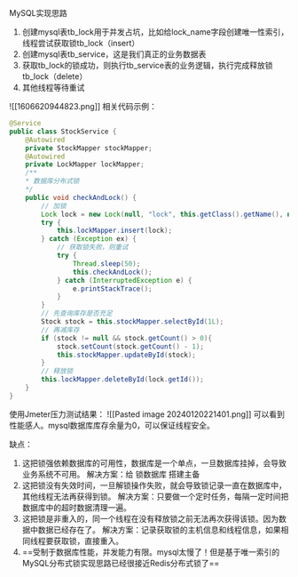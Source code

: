 MySQL实现思路
1. 创建mysql表tb_lock用于并发占坑，比如给lock_name字段创建唯一性索引，线程尝试获取锁tb_lock（insert）
2. 创建mysql表tb_service，这是我们真正的业务数据表
3. 获取tb_lock的锁成功，则执行tb_service表的业务逻辑，执行完成释放锁tb_lock（delete）
4. 其他线程等待重试

![[1606620944823.png]]
相关代码示例：
```java
@Service
public class StockService {
	@Autowired
	private StockMapper stockMapper;
	@Autowired
	private LockMapper lockMapper;
	/**
	* 数据库分布式锁
	*/
	public void checkAndLock() {
		// 加锁
		Lock lock = new Lock(null, "lock", this.getClass().getName(), new Date(), null);
		try {
			this.lockMapper.insert(lock);
		} catch (Exception ex) {
			// 获取锁失败，则重试
			try {
				Thread.sleep(50);
				this.checkAndLock();
			} catch (InterruptedException e) {
				e.printStackTrace();
			}
		}
		// 先查询库存是否充足
		Stock stock = this.stockMapper.selectById(1L);
		// 再减库存
		if (stock != null && stock.getCount() > 0){
			stock.setCount(stock.getCount() - 1);
			this.stockMapper.updateById(stock);
		}
		// 释放锁
		this.lockMapper.deleteById(lock.getId());
	}
}
```
使用Jmeter压力测试结果：
![[Pasted image 20240120221401.png]]
可以看到性能感人。mysql数据库库存余量为0，可以保证线程安全。

缺点：
1. 这把锁强依赖数据库的可用性，数据库是一个单点，一旦数据库挂掉，会导致业务系统不可用。
    解决方案：给 锁数据库 搭建主备
2. 这把锁没有失效时间，一旦解锁操作失败，就会导致锁记录一直在数据库中，其他线程无法再获得到锁。
    解决方案：只要做一个定时任务，每隔一定时间把数据库中的超时数据清理一遍。
3. 这把锁是非重入的，同一个线程在没有释放锁之前无法再次获得该锁。因为数据中数据已经存在了。
    解决方案：记录获取锁的主机信息和线程信息，如果相同线程要获取锁，直接重入。
4. ==受制于数据库性能，并发能力有限。mysql太慢了！但是基于唯一索引的MySQL分布式锁实现思路已经很接近Redis分布式锁了==